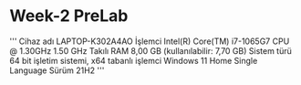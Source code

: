 # Week-2 PreLab
'''
Cihaz adı	LAPTOP-K302A4AO
İşlemci	Intel(R) Core(TM) i7-1065G7 CPU @ 1.30GHz   1.50 GHz
Takılı RAM	8,00 GB (kullanılabilir: 7,70 GB)
Sistem türü	64 bit işletim sistemi, x64 tabanlı işlemci
Windows 11 Home Single Language
Sürüm	21H2
'''
